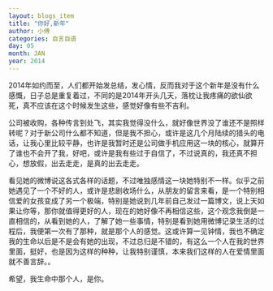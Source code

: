 ```yaml
---
layout: blogs_item
title: "你好,新年"
author: 小傅
categories: 自言自语
day: 05
month: JAN
year: 2014
---
```


  2014年如约而至，人们都开始发总结，发心情，反而我对于这个新年是没有什么感慨，日子总是重复着过，不同的是2014年开头几天，落枕让我疼痛的欲仙欲死，真不应该在这个时候发生这些，感觉好像有些不吉利。
  
  公司被收购，各种传言到处飞，其实我觉得没什么，就好像世界没了谁还不是照样转呢？对于新公司什么都不知道，但是我不担心，或许是这几个月陆续的猎头的电话，让我心里比较平静，也许是我暂时还是公司做手机应用这一块的核心，就算开了谁也不会开了我，好吧，或许是我有些过于自信了，不过说真的，我还真不担心，想放假，出去走走，是真的出去走走。
  
  <!--more--> 
  
  看见她的微博说这各式各样的话题，不过唯独感情这一块她特别不一样。似乎之前她遇见了一个不好的人，或许是悲剧收场什么，从朋友的留言来看，是一个特别相信爱的女孩变成了另一个极端，特别是她说到几年前自己发过一篇博文，说上天如果让你等，那你就值得更好的人，现在的她好像不再相信这些，这个观念我倒是一直相信的，从看到她的人，了解了她一些事情，特别是看到她用微博记录生活的过程后，我便第一次有了那种，就是那个人的感觉。这或许算一见钟情，我也不确定我的生命以后是不是会有她的出现，不过总归是不错的，有这么一个人在我的世界里面，挺好，也是因为这样的种种，让我特别谨慎，本来我们这样的人在爱情里面就不善言辞。。
  
  希望，我生命中那个人，是你。
